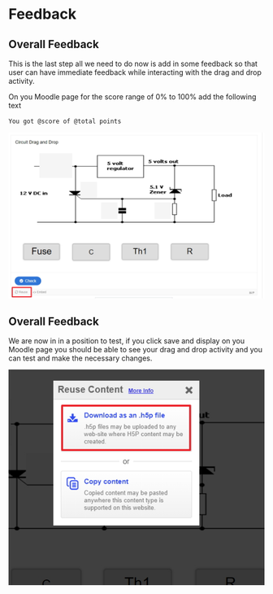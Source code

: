 # Feedback

## Overall Feedback

This is the last step all we need to do now is add in some feedback so that user can have immediate feedback while interacting with the drag and drop activity.

On you Moodle page for the score range of 0% to 100% add the following text

~~~html
You got @score of @total points
~~~

![](img/17.jpg)

## Overall Feedback

We are now in in a position to test, if you click save and display on you Moodle page you should be able to see your drag and drop activity and you can test and make the necessary changes.

![](img/18.jpg)
